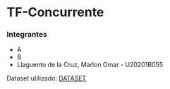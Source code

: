 # TF-Concurrente
### Integrantes
- A
- B
- Llaguento de la Cruz, Marlon Omar - U20201B055

Dataset utilizado: [DATASET](https://grouplens.org/datasets/movielens/10m/)
